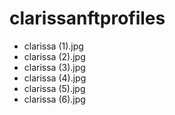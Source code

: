 # clarissanftprofiles
- clarissa (1).jpg
- clarissa (2).jpg
- clarissa (3).jpg
- clarissa (4).jpg
- clarissa (5).jpg
- clarissa (6).jpg
